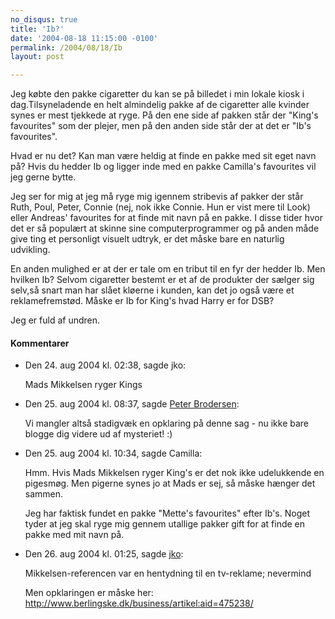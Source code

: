 ```yaml
---
no_disqus: true
title: 'Ib?'
date: '2004-08-18 11:15:00 -0100'
permalink: /2004/08/18/Ib
layout: post

---
```

Jeg købte den pakke cigaretter du kan se på billedet i min lokale kiosk i dag.Tilsyneladende en helt almindelig pakke af de cigaretter alle kvinder synes er mest tjekkede at ryge. På den ene side af pakken står der "King's favourites" som der plejer, men på den anden side står der at det er "Ib's favourites".

<amp-img alt="Ibs cigaretter"
  src="{{ site.baseurl }}{% link images/things/Prinsib.png %}"
  width="280"
  height="349"></amp-img>
Hvad er nu det? Kan man være heldig at finde en pakke med sit eget navn på? Hvis du hedder Ib og ligger inde med en pakke Camilla's favourites vil jeg gerne bytte.

Jeg ser for mig at jeg må ryge mig igennem stribevis af pakker der står Ruth, Poul, Peter, Connie (nej, nok ikke Connie. Hun er vist mere til Look) eller Andreas' favourites for at finde mit navn på en pakke. I disse tider hvor det er så populært at skinne sine computerprogrammer og på anden måde give ting et personligt visuelt udtryk, er det måske bare en naturlig udvikling.

En anden mulighed er at der er tale om en tribut til en fyr der hedder Ib. Men hvilken Ib? Selvom cigaretter bestemt er et af de produkter der sælger sig selv,så snart man har slået kløerne i kunden, kan det jo også være et reklamefremstød. Måske er Ib for King's hvad Harry er for DSB?

Jeg er fuld af undren.

<div class="vintage-comments">
<h4>Kommentarer </h4>
<ul class="vintage-comments-list"><li>
<p class="comment-meta">Den <time datetime="2004-08-24T14:38:30+02:00">24. aug 2004 kl.  02:38</time>, sagde jko:</p>
<p>Mads Mikkelsen ryger Kings</p>
</li>
<li>
<p class="comment-meta">Den <time datetime="2004-08-25T20:37:21+02:00">25. aug 2004 kl.  08:37</time>, sagde <a href="http://pe.ter.dk/">Peter Brodersen</a>:</p>
<p>Vi mangler altså stadigvæk en opklaring på denne sag - nu ikke bare blogge dig videre ud af mysteriet! :)</p>
</li>
<li>
<p class="comment-meta">Den <time datetime="2004-08-25T22:34:00+02:00">25. aug 2004 kl.  10:34</time>, sagde Camilla:</p>
<p>Hmm. Hvis Mads Mikkelsen ryger King's er det nok ikke udelukkende en pigesmøg. Men pigerne synes jo at Mads er sej, så måske hænger det sammen.</p>
<p>Jeg har faktisk fundet en pakke "Mette's favourites" efter Ib's. Noget tyder at jeg skal ryge mig gennem utallige pakker gift for at finde en pakke med mit navn på.</p>
</li>
<li>
<p class="comment-meta">Den <time datetime="2004-08-26T13:25:16+02:00">26. aug 2004 kl.  01:25</time>, sagde <a href="http://www.berlingske.dk/business/artikel:aid=475238/">jko</a>:</p>
<p>Mikkelsen-referencen var en hentydning til en tv-reklame; nevermind</p>
<p>Men opklaringen er måske her:<br /><a href="http://www.berlingske.dk/business/artikel:aid=475238/">http://www.berlingske.dk/business/artikel:aid=475238/</a></p>
</li>
</ul>
</div>
